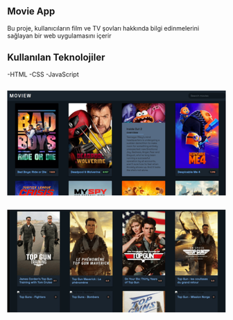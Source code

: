 ## Movie App

Bu proje, kullanıcıların film ve TV şovları hakkında bilgi edinmelerini sağlayan bir web uygulamasını içerir

## Kullanılan Teknolojiler

-HTML
-CSS
-JavaScript

##

![](/movie-app.png)

##

![](/movie-app.gif)